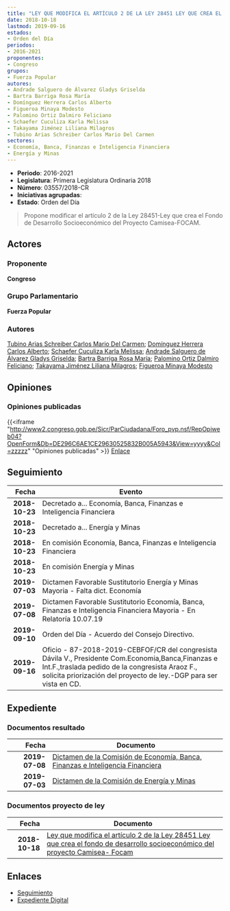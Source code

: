 ```yaml
---
title: "LEY QUE MODIFICA EL ARTÍCULO 2 DE LA LEY 28451 LEY QUE CREA EL FONDO DE DESARROLLO SOCIOECONONÓMICO DEL PROYECTO CAMISEA-FOCAM"
date: 2018-10-18
lastmod: 2019-09-16
estados:
- Orden del Día
periodos:
- 2016-2021
proponentes:
- Congreso
grupos:
- Fuerza Popular
autores:
- Andrade Salguero de Álvarez Gladys Griselda
- Bartra Barriga Rosa María
- Domínguez Herrera Carlos Alberto
- Figueroa Minaya Modesto
- Palomino Ortiz Dalmiro Feliciano
- Schaefer Cuculiza Karla Melissa
- Takayama Jiménez Liliana Milagros
- Tubino Arias Schreiber Carlos Mario Del Carmen
sectores:
- Economía, Banca, Finanzas e Inteligencia Financiera
- Energía y Minas
---
```

- **Periodo**: 2016-2021
- **Legislatura**: Primera Legislatura Ordinaria 2018
- **Número**: 03557/2018-CR
- **Iniciativas agrupadas**: 
- **Estado**: Orden del Día

> Propone modificar el artículo 2 de la Ley 28451-Ley que crea el Fondo de Desarrollo Socioeconómico del Proyecto Camisea-FOCAM.


## Actores

### Proponente

**Congreso**

### Grupo Parlamentario

**Fuerza Popular**

### Autores

[Tubino Arias Schreiber Carlos Mario Del Carmen](mailto:mailto:ctubino@congreso.gob.pe); [Domínguez Herrera Carlos Alberto](mailto:mailto:cdominguez@congreso.gob.pe); [Schaefer Cuculiza Karla Melissa](mailto:mailto:kschaefer@congreso.gob.pe); [Andrade Salguero de Álvarez Gladys Griselda](mailto:mailto:gandrade@congreso.gob.pe); [Bartra Barriga Rosa María](mailto:mailto:rbartra@congreso.gob.pe); [Palomino Ortiz Dalmiro Feliciano](mailto:mailto:dfpalomino@congreso.gob.pe); [Takayama Jiménez Liliana Milagros](mailto:mailto:ltakayama@congreso.gob.pe); [Figueroa Minaya Modesto](mailto:mailto:mfigueroam@congreso.gob.pe)

## Opiniones

### Opiniones publicadas

{{<iframe "http://www2.congreso.gob.pe/Sicr/ParCiudadana/Foro_pvp.nsf/RepOpiweb04?OpenForm&Db=DE296C6AE1CE29630525832B005A5943&View=yyyy&Col=zzzzz" "Opiniones publicadas" >}}
[Enlace](http://www2.congreso.gob.pe/Sicr/ParCiudadana/Foro_pvp.nsf/RepOpiweb04?OpenForm&Db=DE296C6AE1CE29630525832B005A5943&View=yyyy&Col=zzzzz)


## Seguimiento

| Fecha | Evento |
|------:|--------|
| **2018-10-23** | Decretado a... Economía, Banca, Finanzas e Inteligencia Financiera |
| **2018-10-23** | Decretado a... Energía y Minas |
| **2018-10-23** | En comisión Economía, Banca, Finanzas e Inteligencia Financiera |
| **2018-10-23** | En comisión Energía y Minas |
| **2019-07-03** | Dictamen Favorable Sustitutorio Energía y Minas Mayoria - Falta dict. Economía |
| **2019-07-08** | Dictamen Favorable Sustitutorio Economía, Banca, Finanzas e Inteligencia Financiera Mayoria - En Relatoría 10.07.19 |
| **2019-09-10** | Orden del Día - Acuerdo del Consejo Directivo. |
| **2019-09-16** | Oficio - 87-2018-2019-CEBFOF/CR del congresista Dávila V., Presidente Com.Economia,Banca,Finanzas e Int.F.,traslada pedido de la congresista Araoz F., solicita priorización del proyecto de ley.-DGP para ser vista en CD. |

## Expediente

### Documentos resultado

| Fecha | Documento |
|------:|-----------|
| **2019-07-08** | [Dictamen de la Comisión de Economía, Banca, Finanzas e Inteligencia Financiera](http://www.leyes.congreso.gob.pe/Documentos/2016_2021/Dictamenes/Proyectos_de_Ley/03557DC09MAY20190708.pdf) |
| **2019-07-03** | [Dictamen de la Comisión de Energía y Minas](http://www.leyes.congreso.gob.pe/Documentos/2016_2021/Dictamenes/Proyectos_de_Ley/03557DC11MAY20190703.pdf) |

### Documentos proyecto de ley

| Fecha | Documento |
|------:|-----------|
| **2018-10-18** | [Ley que modifica el artículo 2 de la Ley 28451 Ley que crea el fondo de desarrollo socioeconómico del proyecto Camisea- Focam](http://www.leyes.congreso.gob.pe/Documentos/2016_2021/Proyectos_de_Ley_y_de_Resoluciones_Legislativas/PL0355720181018.pdf) |

## Enlaces

- [Seguimiento](http://www2.congreso.gob.pe/Sicr/TraDocEstProc/CLProLey2016.nsf/f7fff46988ca05b1052578e100829cc7/268c72cbf7a092c40525832a0081744b?OpenDocument)
- [Expediente Digital](http://www2.congreso.gob.pe/Sicr/TraDocEstProc/Expvirt_2011.nsf/visbusqptramdoc1621/03557?opendocument)


